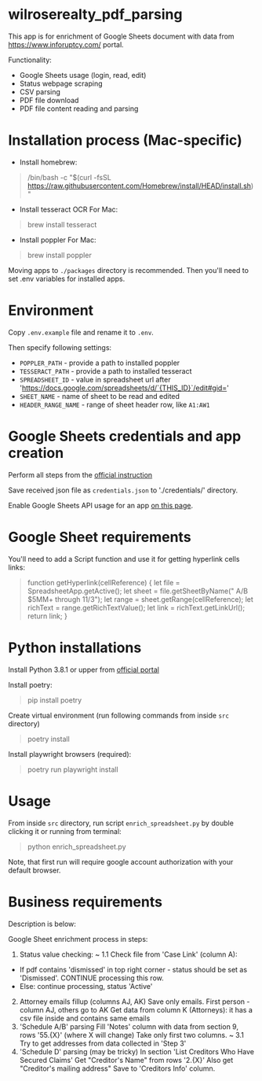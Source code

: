 # wilroserealty_pdf_parsing

This app is for enrichment of Google Sheets document with data from https://www.inforuptcy.com/ portal.

Functionality:
- Google Sheets usage (login, read, edit)
- Status webpage scraping
- CSV parsing
- PDF file download
- PDF file content reading and parsing

# Installation process (Mac-specific)
- Install homebrew:
> /bin/bash -c "$(curl -fsSL https://raw.githubusercontent.com/Homebrew/install/HEAD/install.sh)"

- Install tesseract OCR
For Mac:
> brew install tesseract

- Install poppler
For Mac:
> brew install poppler

Moving apps to `./packages` directory is recommended.
Then you'll need to set .env variables for installed apps.

# Environment

Copy `.env.example` file and rename it to `.env`.

Then specify following settings:
- `POPPLER_PATH` - provide a path to installed poppler
- `TESSERACT_PATH` - provide a path to installed tesseract
- `SPREADSHEET_ID` - value in spreadsheet url after 'https://docs.google.com/spreadsheets/d/`{THIS_ID}`/edit#gid='
- `SHEET_NAME` - name of sheet to be read and edited
- `HEADER_RANGE_NAME` - range of sheet header row, like `A1:AW1`

# Google Sheets credentials and app creation

Perform all steps from the [official instruction](https://developers.google.com/sheets/api/quickstart/python#enable_the_api)

Save received json file as `credentials.json` to './credentials/' directory.

Enable Google Sheets API usage for an app [on this page](https://console.cloud.google.com/apis/library/sheets.googleapis.com).

# Google Sheet requirements

You'll need to add a Script function and use it for getting hyperlink cells links:

>function getHyperlink(cellReference) {
>  let file = SpreadsheetApp.getActive();
>  let sheet = file.getSheetByName(" A/B $5MM+ through 11/3");
>  let range = sheet.getRange(cellReference);
>  let richText = range.getRichTextValue();
>  let link = richText.getLinkUrl();
>  return link;
>}

# Python installations

Install Python 3.8.1 or upper from [official portal](https://python.org)

Install poetry:
> pip install poetry

Create virtual environment (run following commands from inside `src` directory)
> poetry install

Install playwright browsers (required):
> poetry run playwright install


# Usage
From inside `src` directory, run script `enrich_spreadsheet.py` by double clicking it or running from terminal:
> python enrich_spreadsheet.py

Note, that first run will require google account authorization with your default browser.


# Business requirements

Description is below:

Google Sheet enrichment process in steps:
1. Status value checking:
~ 1.1 Check file from 'Case Link' (column A):
- If pdf contains 'dismissed' in top right corner - status should be set as 'Dismissed'. CONTINUE processing this row.
- Else: continue processing, status 'Active'
2. Attorney emails fillup (columns AJ, AK)
Save only emails. First person - column AJ, others go to AK
Get data from column K (Attorneys): it has a csv file inside and contains same emails
3. 'Schedule A/B' parsing
Fill 'Notes' column with data from section 9, rows '55.{X}' (where X will change)
Take only first two columns.
~ 3.1 Try to get addresses from data collected in 'Step 3'
4. 'Schedule D' parsing (may be tricky)
In section 'List Creditors Who Have Secured Claims'
Get "Creditor's Name" from rows '2.{X}'
Also get "Creditor's mailing address"
Save to 'Creditors Info' column.

